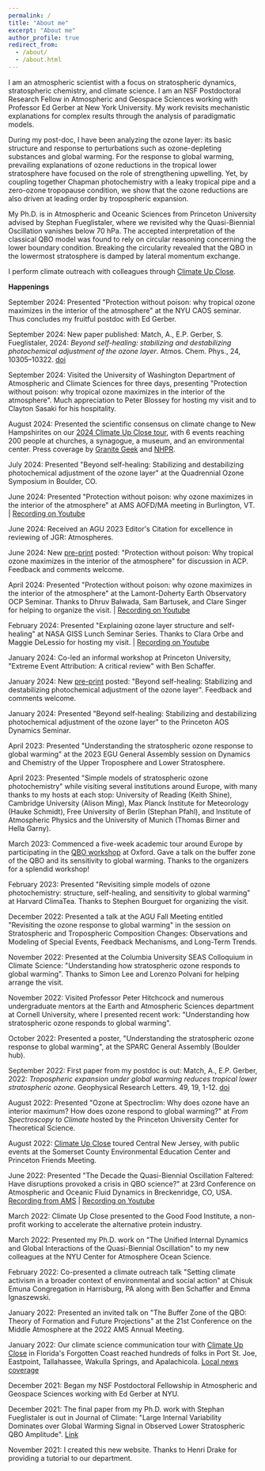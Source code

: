 ```yaml
---
permalink: /
title: "About me"
excerpt: "About me"
author_profile: true
redirect_from: 
  - /about/
  - /about.html
---
```


I am an atmospheric scientist with a focus on stratospheric dynamics, stratospheric chemistry, and climate science. I am an NSF Postdoctoral Research Fellow in Atmospheric and Geospace Sciences working with Professor Ed Gerber at New York University. My work revisits mechanistic explanations for complex results through the analysis of paradigmatic models.

During my post-doc, I have been analyzing the ozone layer: its basic structure and response to perturbations such as ozone-depleting substances and global warming. For the response to global warming, prevailing explanations of ozone reductions in the tropical lower stratosphere have focused on the role of strengthening upwelling. Yet, by coupling together Chapman photochemistry with a leaky tropical pipe and a zero-ozone tropopause condition, we show that the ozone reductions are also driven at leading order by tropospheric expansion.

My Ph.D. is in Atmospheric and Oceanic Sciences from Princeton University advised by Stephan Fueglistaler, where we revisited why the Quasi-Biennial Oscillation vanishes below 70 hPa. The accepted interpretation of the classical QBO model was found to rely on circular reasoning concerning the lower boundary condition. Breaking the circularity revealed that the QBO in the lowermost stratosphere is damped by lateral momentum exchange.

I perform climate outreach with colleagues through [Climate Up Close](https://www.climateupclose.org/).

**Happenings**

September 2024: Presented "Protection without poison: why tropical ozone maximizes in the interior of the atmosphere" at the NYU CAOS seminar. Thus concludes my fruitful postdoc with Ed Gerber.

September 2024: New paper published: Match, A., E.P. Gerber, S. Fueglistaler, 2024: *Beyond self-healing: stabilizing and destabilizing photochemical adjustment of the ozone layer*. Atmos. Chem. Phys., 24, 10305–10322. [doi](https://doi.org/10.5194/acp-24-10305-2024)

September 2024: Visited the University of Washington Department of Atmospheric and Climate Sciences for three days, presenting "Protection without poison: why tropical ozone maximizes in the interior of the atmosphere". Much appreciation to Peter Blossey for hosting my visit and to Clayton Sasaki for his hospitality.

August 2024: Presented the scientific consensus on climate change to New Hampshirites on our [2024 Climate Up Close tour](https://www.climateupclose.org/2024-summer-tour), with 6 events reaching 200 people at churches, a synagogue, a museum, and an environmental center. Press coverage by [Granite Geek](https://www.concordmonitor.com/climate-politics-election-56143804) and [NHPR](https://www.nhpr.org/nh-news/2024-08-02/got-questions-about-global-warming-these-climate-scientists-are-touring-nh-with-answers).

July 2024: Presented "Beyond self-healing: Stabilizing and destabilizing photochemical adjustment of the ozone layer" at the Quadrennial Ozone Symposium in Boulder, CO.

June 2024: Presented "Protection without poison: why ozone maximizes in the interior of the atmosphere" at AMS AOFD/MA meeting in Burlington, VT. &#124; [Recording on Youtube](https://youtu.be/apKHFME-gos?si=JWEvzDRWJmXhpBpR)

June 2024: Received an AGU 2023 Editor's Citation for excellence in reviewing of JGR: Atmospheres.

June 2024: New [pre-print](https://egusphere.copernicus.org/preprints/2024/egusphere-2024-1552/) posted: "Protection without poison: Why tropical ozone maximizes in the interior of the atmosphere" for discussion in ACP. Feedback and comments welcome.

April 2024: Presented "Protection without poison: why ozone maximizes in the interior of the atmosphere" at the Lamont-Doherty Earth Observatory OCP Seminar. Thanks to Dhruv Balwada, Sam Bartusek, and Clare Singer for helping to organize the visit. &#124; [Recording on Youtube](https://youtu.be/tyWWNr814KM?si=HjGAaYrz1yC9UZ4b)

February 2024: Presented "Explaining ozone layer structure and self-healing" at NASA GISS Lunch Seminar Series. Thanks to Clara Orbe and Maggie DeLessio for hosting my visit.  &#124; [Recording on Youtube](https://www.youtube.com/watch?v=wB-lxWuuoEg)

January 2024: Co-led an informal workshop at Princeton University, "Extreme Event Attribution: A critical review" with Ben Schaffer.

January 2024: New [pre-print](https://egusphere.copernicus.org/preprints/2024/egusphere-2024-147/) posted: "Beyond self-healing: Stabilizing and destabilizing photochemical adjustment of the ozone layer". Feedback and comments welcome.

January 2024: Presented "Beyond self-healing: Stabilizing and destabilizing photochemical adjustment of the ozone layer" to the Princeton AOS Dynamics Seminar.

April 2023: Presented "Understanding the stratospheric ozone response to global warming" at the 2023 EGU General Assembly session on Dynamics and Chemistry of the Upper Troposphere and Lower Stratosphere.

April 2023: Presented "Simple models of stratospheric ozone photochemistry" while visiting several institutions around Europe, with many thanks to my hosts at each stop: University of Reading (Keith Shine), Cambridge University (Alison Ming), Max Planck Institute for Meteorology (Hauke Schmidt), Free University of Berlin (Stephan Pfahl), and Institute of Atmospheric Physics and the University of Munich (Thomas Birner and Hella Garny).

March 2023: Commenced a five-week academic tour around Europe by participating in the [QBO workshop](https://sites.google.com/view/qbo-workshop-march-2023) at Oxford. Gave a talk on the buffer zone of the QBO and its sensitivity to global warming. Thanks to the organizers for a splendid workshop!

February 2023: Presented "Revisiting simple models of ozone photochemistry: structure, self-healing, and sensitivity to global warming" at Harvard ClimaTea. Thanks to Stephen Bourguet for organizing the visit.

December 2022: Presented a talk at the AGU Fall Meeting entitled "Revisiting the ozone response to global warming" in the session on Stratospheric and Tropospheric Composition Changes: Observations and Modeling of Special Events, Feedback Mechanisms, and Long-Term Trends.

November 2022: Presented at the Columbia University SEAS Colloquium in Climate Science: "Understanding how stratospheric ozone responds to global warming". Thanks to Simon Lee and Lorenzo Polvani for helping arrange the visit.

November 2022: Visited Professor Peter Hitchcock and numerous undergraduate mentors at the Earth and Atmospheric Sciences department at Cornell University, where I presented recent work: "Understanding how stratospheric ozone responds to global warming".

October 2022: Presented a poster, "Understanding the stratospheric ozone response to global warming", at the SPARC General Assembly (Boulder hub).

September 2022: First paper from my postdoc is out: Match, A., E.P. Gerber, 2022: *Tropospheric expansion under global warming reduces tropical lower stratospheric ozone*. Geophysical Research Letters. 49, 19, 1-12. [doi](https://doi.org/10.1029/2022GL099463)

August 2022: Presented "Ozone at Spectroclim: Why does ozone have an interior maximum? How does ozone respond to global warming?" at _From Spectroscopy to Climate_ hosted by the Princeton University Center for Theoretical Science.

August 2022: [Climate Up Close](https://www.climateupclose.org/) toured Central New Jersey, with public events at the Somerset County Environmental Education Center and Princeton Friends Meeting. 

June 2022: Presented "The Decade the Quasi-Biennial Oscillation Faltered: Have disruptions provoked a crisis in QBO science?" at 23rd Conference on Atmospheric and Oceanic Fluid Dynamics in Breckenridge, CO, USA. [Recording from AMS](https://ams.confex.com/ams/23FLUID/meetingapp.cgi/Session/61874) &#124; [Recording on Youtube](https://www.youtube.com/watch?v=kwhydxxBtnM)

March 2022: Climate Up Close presented to the Good Food Institute, a non-profit working to accelerate the alternative protein industry.

March 2022: Presented my Ph.D. work on "The Unified Internal Dynamics and Global Interactions of the Quasi-Biennial Oscillation" to my new colleagues at the NYU Center for Atmosphere Ocean Science.

February 2022: Co-presented a climate outreach talk "Setting climate activism in a broader context of environmental and social action" at Chisuk Emuna Congregation in Harrisburg, PA along with Ben Schaffer and Emma Ignaszewski.

January 2022: Presented an invited talk on "The Buffer Zone of the QBO: Theory of Formation and Future Projections" at the 21st Conference on the Middle Atmosphere at the 2022 AMS Annual Meeting. 

January 2022: Our climate science communication tour with [Climate Up Close](https://www.climateupclose.org/) in Florida's Forgotten Coast reached hundreds of folks in Port St. Joe, Eastpoint, Tallahassee, Wakulla Springs, and Apalachicola. [Local news coverage](https://www.franklincounty.news/stories/scientists-share-facts-not-lectures-on-climate-change,7309?fbclid=IwAR2PnxwtJstkWW31NRKfU1W74Kpj3t8vPF5Z561OtiTbtgmVqHoGFjSnBQA#.Yd7188Flhb4.facebook)

December 2021: Began my NSF Postdoctoral Fellowship in Atmospheric and Geospace Sciences working with Ed Gerber at NYU.

December 2021: The final paper from my Ph.D. work with Stephan Fueglistaler is out in Journal of Climate: &quot;Large Internal Variability Dominates over Global Warming Signal in Observed Lower Stratospheric QBO Amplitude&quot;. [Link](https://doi.org/10.1175/JCLI-D-21-0270.1)

November 2021: I created this new website. Thanks to Henri Drake for providing a tutorial to our department.





